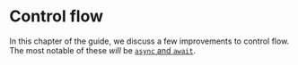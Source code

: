 # Control flow

[async_await]: rust-2018/control-flow/async-await-for-easier-concurrency.html

In this chapter of the guide, we discuss a few improvements to control flow.
The most notable of these *will* be [`async` and `await`][async_await].